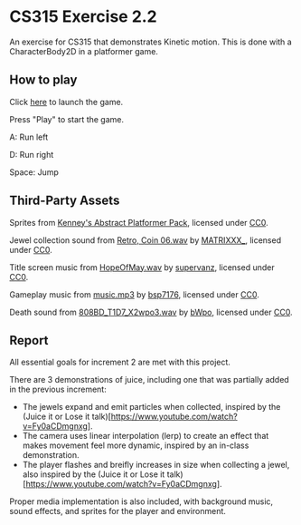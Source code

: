 # CS315 Exercise 2.2

An exercise for CS315 that demonstrates Kinetic motion. This is done with a CharacterBody2D in a platformer game.

## How to play

Click [here](https://bsu-cs315.github.io/e2-robinson/) to launch the game.

Press "Play" to start the game.

A: Run left

D: Run right

Space: Jump

## Third-Party Assets

Sprites from [Kenney's Abstract Platformer Pack](https://www.kenney.nl/assets/abstract-platformer), licensed under [CC0](https://creativecommons.org/publicdomain/zero/1.0/).

Jewel collection sound from [Retro, Coin 06.wav](https://freesound.org/people/MATRIXXX_/sounds/515736/) by [MATRIXXX_](https://freesound.org/people/MATRIXXX_/), licensed under [CC0](https://creativecommons.org/publicdomain/zero/1.0/).

Title screen music from [HopeOfMay.wav](https://freesound.org/people/supervanz/sounds/428870/) by [supervanz](https://freesound.org/people/supervanz/), licensed under [CC0](https://creativecommons.org/publicdomain/zero/1.0/).

Gameplay music from [music.mp3](https://freesound.org/people/bsp7176/sounds/570634/) by [bsp7176](https://freesound.org/people/bsp7176/), licensed under [CC0](https://creativecommons.org/publicdomain/zero/1.0/).

Death sound from [808BD_T1D7_X2wpo3.wav](https://freesound.org/people/bWpo/sounds/370657/) by [bWpo](https://freesound.org/people/bWpo/), licensed under [CC0](https://creativecommons.org/publicdomain/zero/1.0/).

## Report

All essential goals for increment 2 are met with this project.

There are 3 demonstrations of juice, including one that was partially added in the previous increment:
- The jewels expand and emit particles when collected, inspired by the (Juice it or Lose it talk)[https://www.youtube.com/watch?v=Fy0aCDmgnxg].
- The camera uses linear interpolation (lerp) to create an effect that makes movement feel more dynamic, inspired by an in-class demonstration.
- The player flashes and breifly increases in size when collecting a jewel, also inspired by the (Juice it or Lose it talk)[https://www.youtube.com/watch?v=Fy0aCDmgnxg].

Proper media implementation is also included, with background music, sound effects, and sprites for the player and environment.